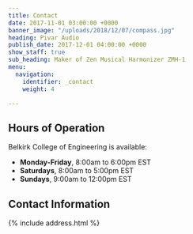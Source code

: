 ```yaml
---
title: Contact
date: 2017-11-01 03:00:00 +0000
banner_image: "/uploads/2018/12/07/compass.jpg"
heading: Pivar Audio
publish_date: 2017-12-01 04:00:00 +0000
show_staff: true
sub_heading: Maker of Zen Musical Harmonizer ZMH-1
menu:
  navigation:
    identifier: _contact
    weight: 4

---
```

## Hours of Operation
Belkirk College of Engineering is available:

- **Monday-Friday**, 8:00am to 6:00pm EST
- **Saturdays**, 8:00am to 5:00pm EST
- **Sundays**, 9:00am to 12:00pm EST

## Contact Information
{% include address.html %}